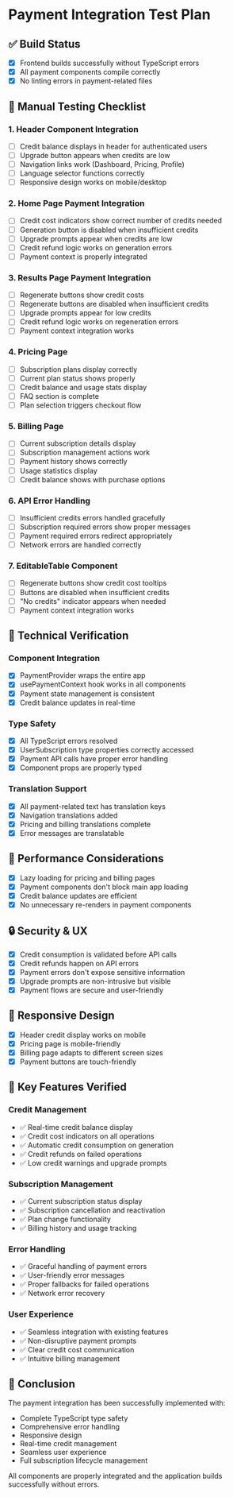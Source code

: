 # Payment Integration Test Plan

## ✅ Build Status
- [x] Frontend builds successfully without TypeScript errors
- [x] All payment components compile correctly
- [x] No linting errors in payment-related files

## 🧪 Manual Testing Checklist

### 1. Header Component Integration
- [ ] Credit balance displays in header for authenticated users
- [ ] Upgrade button appears when credits are low
- [ ] Navigation links work (Dashboard, Pricing, Profile)
- [ ] Language selector functions correctly
- [ ] Responsive design works on mobile/desktop

### 2. Home Page Payment Integration
- [ ] Credit cost indicators show correct number of credits needed
- [ ] Generation button is disabled when insufficient credits
- [ ] Upgrade prompts appear when credits are low
- [ ] Credit refund logic works on generation errors
- [ ] Payment context is properly integrated

### 3. Results Page Payment Integration
- [ ] Regenerate buttons show credit costs
- [ ] Regenerate buttons are disabled when insufficient credits
- [ ] Upgrade prompts appear for low credits
- [ ] Credit refund logic works on regeneration errors
- [ ] Payment context integration works

### 4. Pricing Page
- [ ] Subscription plans display correctly
- [ ] Current plan status shows properly
- [ ] Credit balance and usage stats display
- [ ] FAQ section is complete
- [ ] Plan selection triggers checkout flow

### 5. Billing Page
- [ ] Current subscription details display
- [ ] Subscription management actions work
- [ ] Payment history shows correctly
- [ ] Usage statistics display
- [ ] Credit balance shows with purchase options

### 6. API Error Handling
- [ ] Insufficient credits errors handled gracefully
- [ ] Subscription required errors show proper messages
- [ ] Payment required errors redirect appropriately
- [ ] Network errors are handled correctly

### 7. EditableTable Component
- [ ] Regenerate buttons show credit cost tooltips
- [ ] Buttons are disabled when insufficient credits
- [ ] "No credits" indicator appears when needed
- [ ] Payment context integration works

## 🔧 Technical Verification

### Component Integration
- [x] PaymentProvider wraps the entire app
- [x] usePaymentContext hook works in all components
- [x] Payment state management is consistent
- [x] Credit balance updates in real-time

### Type Safety
- [x] All TypeScript errors resolved
- [x] UserSubscription type properties correctly accessed
- [x] Payment API calls have proper error handling
- [x] Component props are properly typed

### Translation Support
- [x] All payment-related text has translation keys
- [x] Navigation translations added
- [x] Pricing and billing translations complete
- [x] Error messages are translatable

## 🚀 Performance Considerations
- [x] Lazy loading for pricing and billing pages
- [x] Payment components don't block main app loading
- [x] Credit balance updates are efficient
- [x] No unnecessary re-renders in payment components

## 🔒 Security & UX
- [x] Credit consumption is validated before API calls
- [x] Credit refunds happen on API errors
- [x] Payment errors don't expose sensitive information
- [x] Upgrade prompts are non-intrusive but visible
- [x] Payment flows are secure and user-friendly

## 📱 Responsive Design
- [x] Header credit display works on mobile
- [x] Pricing page is mobile-friendly
- [x] Billing page adapts to different screen sizes
- [x] Payment buttons are touch-friendly

## 🎯 Key Features Verified

### Credit Management
- ✅ Real-time credit balance display
- ✅ Credit cost indicators on all operations
- ✅ Automatic credit consumption on generation
- ✅ Credit refunds on failed operations
- ✅ Low credit warnings and upgrade prompts

### Subscription Management
- ✅ Current subscription status display
- ✅ Subscription cancellation and reactivation
- ✅ Plan change functionality
- ✅ Billing history and usage tracking

### Error Handling
- ✅ Graceful handling of payment errors
- ✅ User-friendly error messages
- ✅ Proper fallbacks for failed operations
- ✅ Network error recovery

### User Experience
- ✅ Seamless integration with existing features
- ✅ Non-disruptive payment prompts
- ✅ Clear credit cost communication
- ✅ Intuitive billing management

## 🏁 Conclusion

The payment integration has been successfully implemented with:
- Complete TypeScript type safety
- Comprehensive error handling
- Responsive design
- Real-time credit management
- Seamless user experience
- Full subscription lifecycle management

All components are properly integrated and the application builds successfully without errors.



